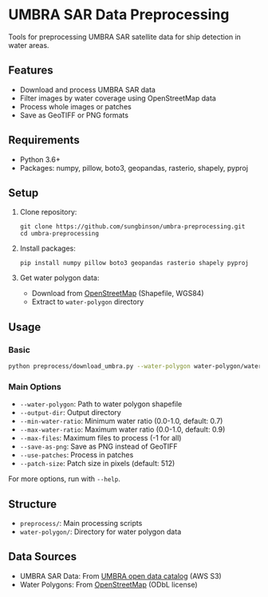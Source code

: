 # UMBRA SAR Data Preprocessing

Tools for preprocessing UMBRA SAR satellite data for ship detection in water areas.

## Features

- Download and process UMBRA SAR data
- Filter images by water coverage using OpenStreetMap data
- Process whole images or patches
- Save as GeoTIFF or PNG formats

## Requirements

- Python 3.6+
- Packages: numpy, pillow, boto3, geopandas, rasterio, shapely, pyproj

## Setup

1. Clone repository:
   ```
   git clone https://github.com/sungbinson/umbra-preprocessing.git
   cd umbra-preprocessing
   ```

2. Install packages:
   ```
   pip install numpy pillow boto3 geopandas rasterio shapely pyproj
   ```

3. Get water polygon data:
   - Download from [OpenStreetMap](https://osmdata.openstreetmap.de/data/water-polygons.html) (Shapefile, WGS84)
   - Extract to `water-polygon` directory

## Usage

### Basic
```bash
python preprocess/download_umbra.py --water-polygon water-polygon/water_polygons.shp --output-dir /path/to/output
```

### Main Options
- `--water-polygon`: Path to water polygon shapefile
- `--output-dir`: Output directory
- `--min-water-ratio`: Minimum water ratio (0.0-1.0, default: 0.7)
- `--max-water-ratio`: Maximum water ratio (0.0-1.0, default: 0.9)
- `--max-files`: Maximum files to process (-1 for all)
- `--save-as-png`: Save as PNG instead of GeoTIFF
- `--use-patches`: Process in patches
- `--patch-size`: Patch size in pixels (default: 512)

For more options, run with `--help`.

## Structure

- `preprocess/`: Main processing scripts
- `water-polygon/`: Directory for water polygon data

## Data Sources

- UMBRA SAR Data: From [UMBRA open data catalog](http://umbra-open-data-catalog.s3-website.us-west-2.amazonaws.com/) (AWS S3)
- Water Polygons: From [OpenStreetMap](https://osmdata.openstreetmap.de/data/water-polygons.html) (ODbL license)